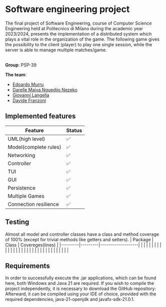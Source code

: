 # Software engineering project
The final project of Software Engineering, course of Computer Science Engineering held at Politecnico di Milano during the academic year 2023/2024, presents the implementation of a distributed system which plays a vital role in the organization of the game.
The following game gives the possibility to the client (player) to play one single session, while the server is able to manage multiple matches/game.

<br/> **Group**: PSP-39

**The team**: 
- [Edoardo Murru](https://github.com/EdoMurru)
- [Darelle Maiva Nguedjio Nezeko](https://github.com/maiva-nezeko)
- [Giovanni Langella](https://github.com/GioLange2002)
- [Davide Franzoni](https://github.com/elfr4nz0)

## Implemented features
| Feature               | Status |
|-----------------------|--------|
| UML(high level)       |   ✅   |
| Model(complete rules) |   ✅   |
| Networking            |   ✅   |
| Controller            |   ✅   |
| TUI                   |   ✅   |
| GUI                   |   ✅   |
| Persistence           |   ✅   |
| Multiple Games        |   ✅   |
| Connection resilience |   ✅   |


## Testing
Almost all model and controller classes have a class and method coverage of 100% (except for trivial methods like getters and setters).
| Package |  Class  |  Covereges(lines) |
|---------|---------|-------------------|
|         |         |                   |
|         |         |                   |
|         |         |                   |
|         |         |                   |
|         |         |                   |
|         |         |                   |
|         |         |                   |
|         |         |                   |

## Requirements
In order to successfully execute the .jar applications, which can be found here, both Windows and Java 21 are required.
If you wish to compile the project independently, it is necessary to download the GitHub repository:
Afterward, it can be compiled using your IDE of choice, provided with the required dependencies, java-21-openjdk and javafx-sdk-21.0.1.

